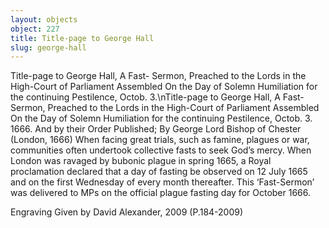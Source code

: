 ```yaml
---
layout: objects
object: 227
title: Title-page to George Hall
slug: george-hall
---
```

Title-page to George Hall, A Fast- Sermon, Preached to the Lords in the High-Court of Parliament Assembled On the Day of Solemn Humiliation for the continuing Pestilence, Octob. 3.\nTitle-page to George Hall, A Fast- Sermon, Preached to the Lords in the High-Court of Parliament Assembled On the Day of Solemn Humiliation for the continuing Pestilence, Octob. 3.  1666. And by their Order Published;  By George Lord Bishop of Chester  (London, 1666)  When facing great trials, such as famine, plagues or war, communities often undertook collective fasts to seek God’s mercy.  When London was ravaged by bubonic plague in spring 1665, a Royal proclamation declared that a day of fasting be observed on 12 July 1665 and on the first Wednesday of every month thereafter. This ‘Fast-Sermon’ was delivered to MPs on the official plague fasting day for October 1666.  

Engraving  Given by David Alexander, 2009 (P.184-2009)
